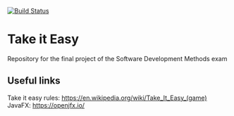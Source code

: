 [![Build Status](https://api.travis-ci.com/LetteraUnica/SDM-final-project.svg?branch=main)](https://api.travis-ci.com/LetteraUnica/SDM-final-project)

# Take it Easy
Repository for the final project of the Software Development Methods exam 

## Useful links
Take it easy rules: https://en.wikipedia.org/wiki/Take_It_Easy_(game)  
JavaFX: https://openjfx.io/  
